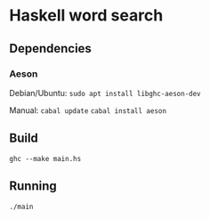 # Haskell word search


## Dependencies

### Aeson
Debian/Ubuntu:
`sudo apt install libghc-aeson-dev`

Manual:
`cabal update`
`cabal install aeson`

## Build
`ghc --make main.hs`

## Running
`./main`
